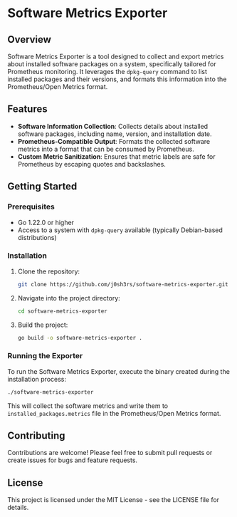# Software Metrics Exporter

## Overview
Software Metrics Exporter is a tool designed to collect and export metrics about installed software packages on a system, specifically tailored for Prometheus monitoring. It leverages the `dpkg-query` command to list installed packages and their versions, and formats this information into the Prometheus/Open Metrics format.

## Features
- **Software Information Collection**: Collects details about installed software packages, including name, version, and installation date.
- **Prometheus-Compatible Output**: Formats the collected software metrics into a format that can be consumed by Prometheus.
- **Custom Metric Sanitization**: Ensures that metric labels are safe for Prometheus by escaping quotes and backslashes.

## Getting Started

### Prerequisites
- Go 1.22.0 or higher
- Access to a system with `dpkg-query` available (typically Debian-based distributions)

### Installation
1. Clone the repository:
   ```bash
   git clone https://github.com/j0sh3rs/software-metrics-exporter.git
   ```
2. Navigate into the project directory:
   ```bash
   cd software-metrics-exporter
   ```
3. Build the project:
   ```bash
   go build -o software-metrics-exporter .
   ```

### Running the Exporter
To run the Software Metrics Exporter, execute the binary created during the installation process:
```bash
./software-metrics-exporter
```
This will collect the software metrics and write them to `installed_packages.metrics` file in the Prometheus/Open Metrics format.

## Contributing
Contributions are welcome! Please feel free to submit pull requests or create issues for bugs and feature requests.

## License
This project is licensed under the MIT License - see the LICENSE file for details.